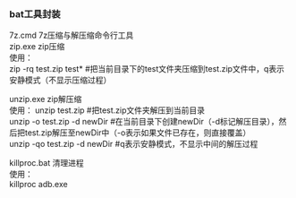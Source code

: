 ### bat工具封装
7z.cmd 7z压缩与解压缩命令行工具  
zip.exe zip压缩  
使用：  
zip -rq test.zip test\* #把当前目录下的test文件夹压缩到test.zip文件中，q表示安静模式（不显示压缩过程）  

unzip.exe zip解压缩  
使用： 
unzip test.zip #把test.zip文件夹解压到当前目录  
unzip -o test.zip -d newDir #在当前目录下创建newDir（-d标记解压目录），然后把test.zip解压至newDir中（-o表示如果文件已存在，则直接覆盖）  
unzip -qo test.zip -d newDir #q表示安静模式，不显示中间的解压过程  

killproc.bat 清理进程  
使用：  
killproc adb.exe
